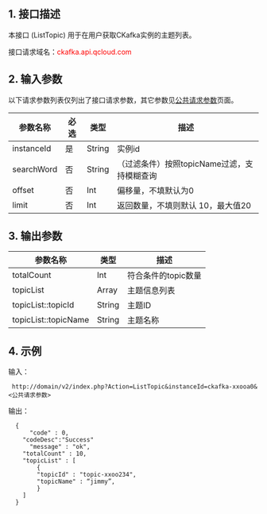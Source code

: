 ## 1. 接口描述

本接口 (ListTopic) 用于在用户获取CKafka实例的主题列表。

接口请求域名：<font style="color:red">ckafka.api.qcloud.com</font>

## 2. 输入参数

以下请求参数列表仅列出了接口请求参数，其它参数见[公共请求参数](http://tcecqpoc.fsphere.cn/doc/api/431/5883)页面。

| 参数名称 | 必选 | 类型 | 描述 |
| --- | --- | --- | --- |
| instanceId | 是 | String | 实例id |
| searchWord | 否 | String | （过滤条件）按照topicName过滤，支持模糊查询 |
| offset | 否 | Int | 偏移量，不填默认为0 |
| limit | 否 | Int | 返回数量，不填则默认 10，最大值20 |

## 3. 输出参数

| 参数名称 | 类型 | 描述 |
| --- | --- | --- |
| totalCount | Int | 符合条件的topic数量 |
| topicList | Array |  主题信息列表 |
| topicList::topicId | String | 主题ID  |
| topicList::topicName | String | 主题名称  |

## 4. 示例

输入：

```
 http://domain/v2/index.php?Action=ListTopic&instanceId=ckafka-xxooa0&<公共请求参数>
```

输出：

```
  {
      "code" : 0,
	"codeDesc":"Success"
      "message" : "ok",
	"totalCount" : 10,
	"topicList" : [
		{
		"topicId" : "topic-xxoo234",
		"topicName" : “jimmy”,
		}
	]
  }

```
